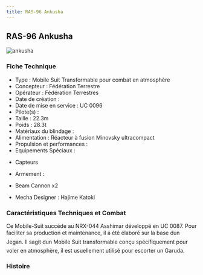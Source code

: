 ```yaml
---
title: RAS-96 Ankusha
---
```


RAS-96 Ankusha
--------------

![ankusha](/images/stories/saga/unicorn/mechas/federation/ankusha.png) 


### Fiche Technique


- Type : Mobile Suit Transformable pour combat en atmosphère  
- Concepteur : Fédération Terrestre  
- Opérateur : Fédération Terrestres  
- Date de création :   
- Date de mise en service : UC 0096  
- Pilote(s) :   
- Taille : 22.3m   
- Poids : 28.3t   
- Matériaux du blindage :   
- Alimentation : Réacteur à fusion Minovsky ultracompact  
- Propulsion et performances :   
- Equipements Spéciaux :


* Capteurs


- Armement :


* Beam Cannon x2


- Mecha Designer : Hajime Katoki


### Caractéristiques Techniques et Combat


Ce Mobile-Suit succède au NRX-044 Asshimar développé en UC 0087. Pour faciliter sa production et maintenance, il a été élaboré sur la base dun Jegan. Il sagit dun Mobile Suit transformable conçu spécifiquement pour voler en atmosphère, il est usuellement utilisé pour escorter un Garuda.


### Histoire


 

